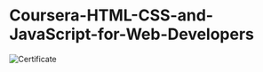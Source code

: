 # Coursera-HTML-CSS-and-JavaScript-for-Web-Developers

![Certificate](https://github.com/vikrant019/Coursera-HTML-CSS-and-JavaScript-for-Web-Developers/blob/master/HTML%2C%20CSS%2C%20and%20Javascript%20for%20Web%20Developers%20Coursera%208HRGHHVP4RH7.png)
